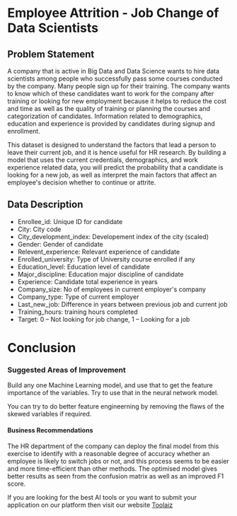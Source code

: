# Employee Attrition - Job Change of Data Scientists

## Problem Statement
A company that is active in Big Data and Data Science wants to hire data scientists among people who successfully pass some courses conducted by the company. Many people sign up for their training. The company wants to know which of these candidates want to work for the company after training or looking for new employment because it helps to reduce the cost and time as well as the quality of training or planning the courses and categorization of candidates. Information related to demographics, education and experience is provided by candidates during signup and enrollment.

This dataset is designed to understand the factors that lead a person to leave their current job, and it is hence useful for HR research. By building a model that uses the current credentials, demographics, and work experience related data, you will predict the probability that a candidate is looking for a new job, as well as interpret the main factors that affect an employee's decision whether to continue or attrite.

## Data Description
* Enrollee_id: Unique ID for candidate
* City: City code
* City_development_index: Developement index of the city (scaled)
* Gender: Gender of candidate
* Relevent_experience: Relevant experience of candidate
* Enrolled_university: Type of University course enrolled if any
* Education_level: Education level of candidate
* Major_discipline: Education major discipline of candidate
* Experience: Candidate total experience in years
* Company_size: No of employees in current employer's company
* Company_type: Type of current employer
* Last_new_job: Difference in years between previous job and current job
* Training_hours: training hours completed
* Target: 0 – Not looking for job change, 1 – Looking for a job 



# Conclusion

### Suggested Areas of Improvement
Build any one Machine Learning model, and use that to get the feature importance of the variables. Try to use that in the neural network model.

You can try to do better feature engineerning by removing the flaws of the skewed variables if required.

#### Business Recommendations
The HR department of the company can deploy the final model from this exercise to identify with a reasonable degree of accuracy whether an employee is likely to switch jobs or not, and this process seems to be easier and more time-efficient than other methods.
The optimised model gives better results as seen from the confusion matrix as well as an improved F1 score.


If you are looking for the best AI tools or you want to submit your application on our platform then visit our website <a href="https://toolaiz.com" rel="dofollow"> Toolaiz </a>